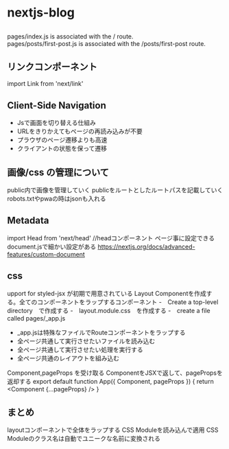 # nextjs-blog



##  
pages/index.js is associated with the / route.<br>
pages/posts/first-post.js is associated with the /posts/first-post route.<br>

## リンクコンポーネント
import Link from 'next/link'

## Client-Side Navigation
- Jsで画面を切り替える仕組み
- URLをきりかえてもページの再読み込みが不要
- プラウザのページ遷移よりも高速
- クライアントの状態を保って遷移

## 画像/css の管理について
public内で画像を管理していく
publicをルートとしたルートパスを記載していく
robots.txtやpwaの時はjsonも入れる


## Metadata
import Head from 'next/head' //headコンポーネント
ページ事に設定できる
document.jsで細かい設定がある
https://nextjs.org/docs/advanced-features/custom-document

## css
upport for styled-jsx が初期で用意されている
Layout Componentを作成する。全てのコンポーネントをラップするコンポーネント
-　Create a top-level directory　で作成する
-　layout.module.css　を作成する
-　create a file called pages/_app.js
 - _app.jsは特殊なファイルでRouteコンポーネントをラップする
 - 全ページ共通して実行させたいファイルを読み込む
 - 全ページ共通して実行させたい処理を実行する
 - 全ページ共通のレイアウトを組み込む

Component,pageProps を受け取る
ComponentをJSXで返して、pagePropsを返却する
export default function App({ Component, pageProps }) {
  return <Component {...pageProps} />
}


## まとめ
layoutコンポーネントで全体をラップする
CSS Moduleを読み込んで適用
CSS Moduleのクラス名は自動でユニークな名前に変換される








